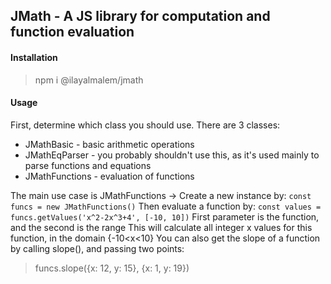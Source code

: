 ## JMath - A JS library for computation and function evaluation
#### Installation 
> npm i @ilayalmalem/jmath

#### Usage
First, determine which class you should use.
There are 3 classes: 
* JMathBasic - basic arithmetic operations
* JMathEqParser - you probably shouldn't use this, as it's used mainly to parse functions and equations
* JMathFunctions - evaluation of functions

The main use case is JMathFunctions ->
Create a new instance by:
```const funcs = new JMathFunctions()```
Then evaluate a function by:
```const values = funcs.getValues('x^2-2x^3+4', [-10, 10])```
First parameter is the function, and the second is the range
This will calculate all integer x values for this function, in the domain {-10<x<10}
You can also get the slope of a function by calling slope(), and passing two points:
> funcs.slope({x: 12, y: 15}, {x: 1, y: 19})